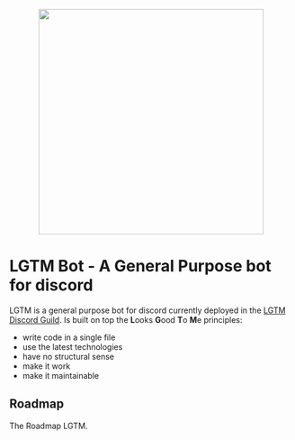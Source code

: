 
<p align="center"><img width="400" src="https://user-images.githubusercontent.com/3339081/127177155-14a5ab7e-8b20-4a43-a981-56e0c51bf383.png" /></p>

# LGTM Bot - A General Purpose bot for discord
LGTM is a general purpose bot for discord currently deployed in the [LGTM Discord Guild](https://discord.gg/dQ5e82JZ). Is built on top the **L**ooks **G**ood **T**o **M**e principles:
* write code in a single file 
* use the latest technologies
* have no structural sense
* make it work 
* make it maintainable

## Roadmap
The Roadmap LGTM. 
